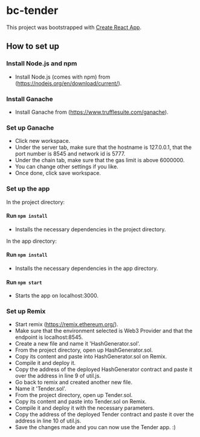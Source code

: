 # bc-tender

This project was bootstrapped with [Create React App](https://github.com/facebook/create-react-app).

## How to set up

### Install Node.js and npm

* Install Node.js (comes with npm) from (https://nodejs.org/en/download/current/).

### Install Ganache

* Install Ganache from (https://www.trufflesuite.com/ganache).

### Set up Ganache

* Click new workspace.
* Under the server tab, make sure that the hostname is 127.0.0.1, that the port number is 8545 and network id is 5777.
* Under the chain tab, make sure that the gas limit is above 6000000.
* You can change other settings if you like.
* Once done, click save workspace.

### Set up the app

In the project directory:

#### Run `npm install`

* Installs the necessary dependencies in the project directory.

In the app directory:

#### Run `npm install`

* Installs the necessary dependencies in the app directory.

#### Run `npm start`

* Starts the app on localhost:3000.

### Set up Remix

* Start remix (https://remix.ethereum.org/).
* Make sure that the environment selected is Web3 Provider and that the endpoint is localhost:8545.
* Create a new file and name it 'HashGenerator.sol'.
* From the project directory, open up HashGenerator.sol.
* Copy its content and paste into HashGenerator.sol on Remix.
* Compile it and deploy it.
* Copy the address of the deployed HashGenerator contract and paste it over the address in line 9 of util.js.
* Go back to remix and created another new file.
* Name it 'Tender.sol'.
* From the project directory, open up Tender.sol.
* Copy its content and paste into Tender.sol on Remix.
* Compile it and deploy it with the necessary parameters.
* Copy the address of the deployed Tender contract and paste it over the address in line 10 of util.js.
* Save the changes made and you can now use the Tender app. :)
